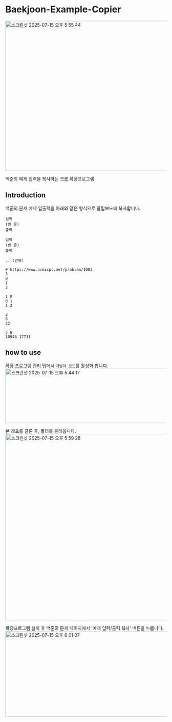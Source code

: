 # Baekjoon-Example-Copier
<img width="1440" height="468" alt="스크린샷 2025-07-15 오후 5 55 44" src="https://github.com/user-attachments/assets/75470e14-07f7-420a-8025-d8c4c641cab1" />

백준의 예제 입력을 복사하는 크롬 확장프로그램
## Introduction
백준의 문제 예제 입출력을 아래와 같은 형식으로 클립보드에 복사합니다.

``` shell
입력
(빈 줄)
출력

입력
(빈 줄)
출력

...(반복)
```

```
# https://www.acmicpc.net/problem/1003
3
0
1
3

1 0
0 1
1 2

2
6
22

5 8
10946 17711
```

## how to use
확장 프로그램 관리 탭에서 ```개발자 모드```를 활성화 합니다.
<img width="1440" height="170" alt="스크린샷 2025-07-15 오후 5 44 17" src="https://github.com/user-attachments/assets/e4110798-c6bd-49a9-a832-674cfb8072eb" />

본 레포를 클론 후, 폴더를 불러옵니다.
<img width="1440" height="581" alt="스크린샷 2025-07-15 오후 5 59 28" src="https://github.com/user-attachments/assets/ab5a7604-f8d5-4090-a663-4f69f40630c0" />

확장프로그램 설치 후 백준의 문제 페이지에서 '예제 입력/출력 복사' 버튼을 누릅니다.
<img width="1440" height="267" alt="스크린샷 2025-07-15 오후 6 01 07" src="https://github.com/user-attachments/assets/7f4f5e9e-e1a2-4369-aef4-768f9d436875" />

